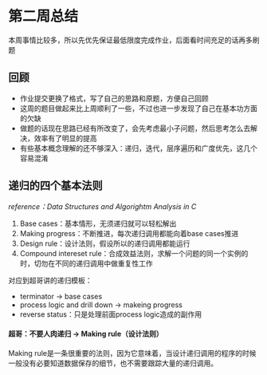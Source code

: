 # 第二周总结

本周事情比较多，所以先优先保证最低限度完成作业，后面看时间充足的话再多刷题

## 回顾
* 作业提交更换了格式，写了自己的思路和原题，方便自己回顾
* 这周的题目做起来比上周顺利了一些，不过也进一步发现了自己在基本功方面的欠缺
* 做题的话现在思路已经有所改变了，会先考虑最小子问题，然后思考怎么去解决，效率有了明显的提高
* 有些基本概念理解的还不够深入：递归，迭代，层序遍历和广度优先，这几个容易混淆


## 递归的四个基本法则
_reference：Data Structures and Algorightm Analysis in C_  
1. Base cases：基本情形，无须递归就可以轻松解出
2. Making progress：不断推进，每次递归调用都能向着base cases推进
3. Design rule：设计法则，假设所以的递归调用都能运行
4. Compound intereset rule：合成效益法则，求解一个问题的同一个实例的时，切勿在不同的递归调用中做重复性工作

对应到超哥讲的递归模板：
* terminator  ->  base cases
* process logic and drill down -> makeing progress
* reverse status：只是处理前面process logic造成的副作用

#### 超哥：不要人肉递归 -> Making rule（设计法则）
Making rule是一条很重要的法则，因为它意味着，当设计递归调用的程序的时候一般没有必要知道数据保存的细节，也不需要跟踪大量的递归调用。
